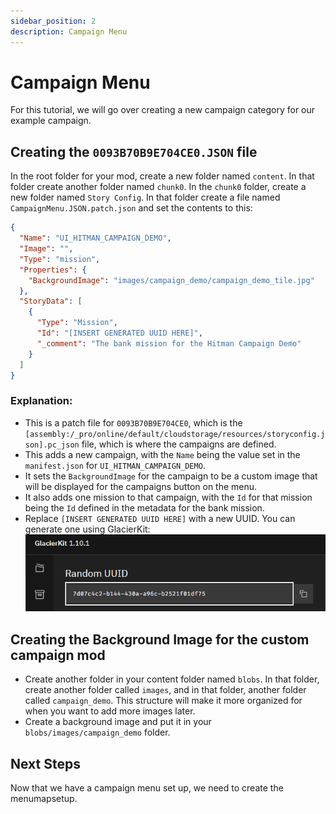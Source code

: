 ```yaml
---
sidebar_position: 2
description: Campaign Menu
---
```


# Campaign Menu

For this tutorial, we will go over creating a new campaign category for our example campaign.

## Creating the `0093B70B9E704CE0.JSON` file
In the root folder for your mod, create a new folder named `content`. In that folder create another folder named `chunk0`. In the `chunk0` folder, create a new folder named `Story Config`. In that folder create a file named `CampaignMenu.JSON.patch.json` and set the contents to this:

```json
{
  "Name": "UI_HITMAN_CAMPAIGN_DEMO",
  "Image": "",
  "Type": "mission",
  "Properties": {
    "BackgroundImage": "images/campaign_demo/campaign_demo_tile.jpg"
  },
  "StoryData": [
    {
      "Type": "Mission",
      "Id": "[INSERT GENERATED UUID HERE]",
      "_comment": "The bank mission for the Hitman Campaign Demo"
    }
  ]
}
```

### Explanation:
* This is a patch file for `0093B70B9E704CE0`, which is the `[assembly:/_pro/online/default/cloudstorage/resources/storyconfig.json].pc_json` file, which is where the campaigns are defined.
* This adds a new campaign, with the `Name` being the value set in the `manifest.json` for `UI_HITMAN_CAMPAIGN_DEMO`.
* It sets the `BackgroundImage` for the campaign to be a custom image that will be displayed for the campaigns button on the menu.
* It also adds one mission to that campaign, with the `Id` for that mission being the `Id` defined in the metadata for the bank mission.
* Replace `[INSERT GENERATED UUID HERE]` with a new UUID. You can generate one using GlacierKit:
![resources/randomUuid.png](resources/randomUuid.png)

## Creating the Background Image for the custom campaign mod
* Create another folder in your content folder named `blobs`. In that folder, create another folder called `images`, and in that folder, another folder called `campaign_demo`. This structure will make it more organized for when you want to add more images later. 
* Create a background image and put it in your `blobs/images/campaign_demo` folder.


## Next Steps

Now that we have a campaign menu set up, we need to create the menumapsetup. 